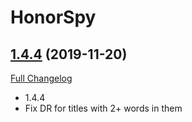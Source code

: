 # HonorSpy

## [1.4.4](https://github.com/kakysha/HonorSpy/tree/1.4.4) (2019-11-20)
[Full Changelog](https://github.com/kakysha/HonorSpy/compare/1.4.3...1.4.4)

- 1.4.4  
- Fix DR for titles with 2+ words in them  
